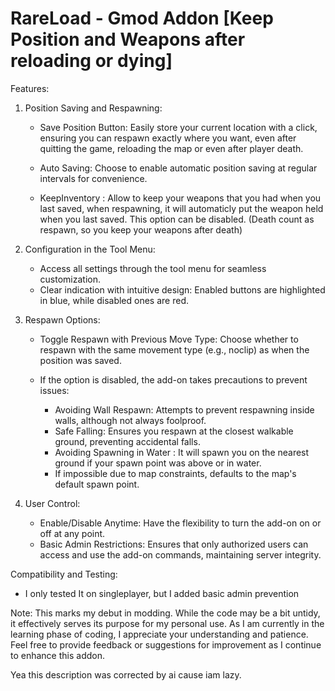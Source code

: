 # RareLoad - Gmod Addon [Keep Position and Weapons after reloading or dying]

Features:

1. Position Saving and Respawning:

   - Save Position Button: Easily store your current location with a click, ensuring you can respawn exactly where you want, even after quitting the game, reloading the map or even after player death.

   - Auto Saving: Choose to enable automatic position saving at regular intervals for convenience.

   - KeepInventory : Allow to keep your weapons that you had when you last saved, when respawning, it will automaticly put the weapon held when you last saved. This option can be disabled. (Death count as respawn, so you keep your weapons after death)

2. Configuration in the Tool Menu:

   - Access all settings through the tool menu for seamless customization.
   - Clear indication with intuitive design: Enabled buttons are highlighted in blue, while disabled ones are red.

3. Respawn Options:

   - Toggle Respawn with Previous Move Type: Choose whether to respawn with the same movement type (e.g., noclip) as when the position was saved.

   - If the option is disabled, the add-on takes precautions to prevent issues:

     - Avoiding Wall Respawn: Attempts to prevent respawning inside walls, although not always foolproof.
     - Safe Falling: Ensures you respawn at the closest walkable ground, preventing accidental falls.
     - Avoiding Spawning in Water : It will spawn you on the nearest ground if your spawn point was above or in water.
     - If impossible due to map constraints, defaults to the map's default spawn point.

4. User Control:

   - Enable/Disable Anytime: Have the flexibility to turn the add-on on or off at any point.
   - Basic Admin Restrictions: Ensures that only authorized users can access and use the add-on commands, maintaining server integrity.

Compatibility and Testing:

- I only tested It on singleplayer, but I added basic admin prevention

Note: This marks my debut in modding. While the code may be a bit untidy, it effectively serves its purpose for my personal use. As I am currently in the learning phase of coding, I appreciate your understanding and patience. Feel free to provide feedback or suggestions for improvement as I continue to enhance this addon.

Yea this description was corrected by ai cause iam lazy.
